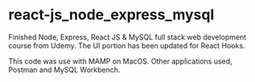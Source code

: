 # react-js_node_express_mysql

Finished Node, Express, React JS & MySQL full stack web development course from Udemy. The UI portion has been updated for React Hooks. 

This code was use with MAMP on MacOS. Other applications used, Postman and MySQL Workbench.
